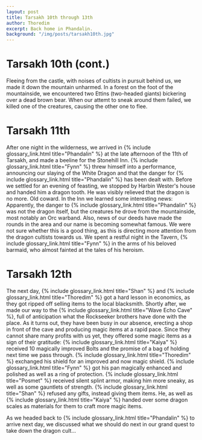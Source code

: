 ```yaml
---
layout: post
title: Tarsakh 10th through 13th
author: Thoredim
excerpt: Back home in Phandalin.
background: "/img/posts/tarsakh10th.jpg"
---
```


# Tarsakh 10th (cont.)

Fleeing from the castle, with noises of cultists in pursuit behind us, we made
it down the mountain unharmed. In a forest on the foot of the mountainside, we
encountered two Ettins (two-headed giants) bickering over a dead brown bear.
When our attemt to sneak around them failed, we killed one of the creatures,
causing the other one to flee. 

# Tarsakh 11th

After one night in the wilderness, we arrived in {% include glossary_link.html title="Phandalin" %} at the late
afternoon of the 11th of Tarsakh, and made a beeline for the Stonehill Inn.
{% include glossary_link.html title="Fynn" %} threw himself into a performance, announcing our slaying of the White
Dragon and that the danger for {% include glossary_link.html title="Phandalin" %} has been dealt with. Before we settled
for an evening of feasting, we stopped by Harbin Wester's house and handed him
a dragon tooth. He was visibly relieved that the dragon is no more. Old coward.
In the Inn we learned some interesting news: Apparently, the danger to
{% include glossary_link.html title="Phandalin" %} was not the dragon itself, but the creatures he drove from the
mountainside, most notably an Orc warband. Also, news of our deeds have made
the rounds in the area and our name is becoming somewhat famous. We were not
sure whether this is a good thing, as this is directing more attention from the
dragon cultists towards us. We spent a restful night in the Tavern, {% include glossary_link.html title="Fynn" %} in the
arms of his beloved barmaid, who almost fainted at the tales of his heroism.

# Tarsakh 12th

The next day, {% include glossary_link.html title="Shan" %} and {% include glossary_link.html title="Thoredim" %} got a hard lesson in economics, as they got
ripped off selling items to the local blacksmith. Shortly after, we made our
way to the {% include glossary_link.html title="Wave Echo Cave" %}, full of anticipation what the Rockseeker brothers
have done with the place. As it turns out, they have been busy in our absence,
erecting a shop in front of the cave and producing magic items at a rapid pace.
Since they cannot share many profits with us yet, they offered some magic items
as a sign of their gratitude: {% include glossary_link.html title="Kaiya" %} received 10 magically improved Bolts and
the promise of a bag of holding next time we pass through. {% include glossary_link.html title="Thoredim" %} exchanged
his shield for an improved and now magic shield. {% include glossary_link.html title="Fynn" %} got his pan magically
enhanced and polished as well as a ring of protection. {% include glossary_link.html title="Posmet" %} received silent
splint armor, making him more sneaky, as well as some gauntlets of strength.
{% include glossary_link.html title="Shan" %} refused any gifts, instead giving them items. He, as well as {% include glossary_link.html title="Kaiya" %} handed
over some dragon scales as materials for them to craft more magic items. 

As we headed back to {% include glossary_link.html title="Phandalin" %} to arrive next day, we discussed what we
should do next in our grand quest to take down the dragon cult...
